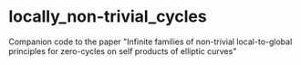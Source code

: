 # locally_non-trivial_cycles
Companion code to the paper "Infinite families of non-trivial local-to-global principles for zero-cycles on self products of elliptic curves"
